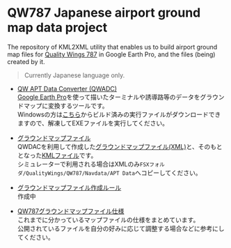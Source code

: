 # QW787 Japanese airport ground map data project

The repository of KML2XML utility that enables us to build airport ground map files for [Quality Wings 787](http://www.qualitywingssim.com/787.html) in Google Earth Pro, and the files (being) created by it.

> Currently Japanese language only.

* [QW APT Data Converter (QWADC)](/qwadc)  
  [Google Earth Pro](https://www.google.com/intl/ja/earth/desktop/)を使って描いたターミナルや誘導路等のデータをグラウンドマップに変換するツールです。  
  Windowsの方は[こちら](https://github.com/Ruijihin/qw-apt-data/releases)からビルド済みの実行ファイルがダウンロードできますので、解凍してEXEファイルを実行してください。  

* [グラウンドマップファイル](/ground-map-files)  
  QWDACを利用して作成した[グラウンドマップファイル(XML)](/ground-map-files/xml)と、そのもととなった[KMLファイル](/ground-map-files/kml)です。  
  シミュレーターで利用される場合はXMLのみ`FSXフォルダ/QualityWings/QW787/Navdata/APT Data`へコピーしてください。

* [グラウンドマップファイル作成ルール](/docs/for-creaters.md)  
  作成中

* [QW787グラウンドマップファイル仕様](/docs/mapfile-specification.md)  
  これまでに分かっているマップファイルの仕様をまとめています。  
  公開されているファイルを自分の好みに応じて調整する場合などに参考にしてください。